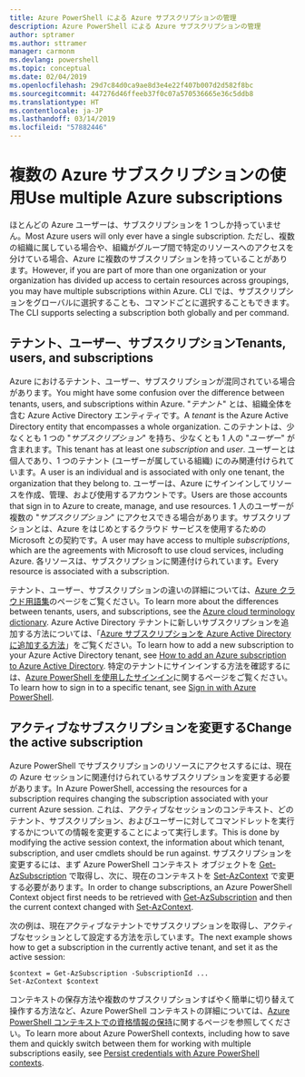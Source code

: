 ```yaml
---
title: Azure PowerShell による Azure サブスクリプションの管理
description: Azure PowerShell による Azure サブスクリプションの管理
author: sptramer
ms.author: sttramer
manager: carmonm
ms.devlang: powershell
ms.topic: conceptual
ms.date: 02/04/2019
ms.openlocfilehash: 29d7c84d0ca9ae8d3e4e22f407b007d2d582f8bc
ms.sourcegitcommit: 447276d46ffeeb37f0c07a570536665e36c5ddb8
ms.translationtype: HT
ms.contentlocale: ja-JP
ms.lasthandoff: 03/14/2019
ms.locfileid: "57882446"
---
```

# <a name="use-multiple-azure-subscriptions"></a><span data-ttu-id="6f600-103">複数の Azure サブスクリプションの使用</span><span class="sxs-lookup"><span data-stu-id="6f600-103">Use multiple Azure subscriptions</span></span>

<span data-ttu-id="6f600-104">ほとんどの Azure ユーザーは、サブスクリプションを 1 つしか持っていません。</span><span class="sxs-lookup"><span data-stu-id="6f600-104">Most Azure users will only ever have a single subscription.</span></span> <span data-ttu-id="6f600-105">ただし、複数の組織に属している場合や、組織がグループ間で特定のリソースへのアクセスを分けている場合、Azure に複数のサブスクリプションを持っていることがあります。</span><span class="sxs-lookup"><span data-stu-id="6f600-105">However, if you are part of more than one organization or your organization has divided up access to certain resources across groupings, you may have multiple subscriptions within Azure.</span></span> <span data-ttu-id="6f600-106">CLI では、サブスクリプションをグローバルに選択することも、コマンドごとに選択することもできます。</span><span class="sxs-lookup"><span data-stu-id="6f600-106">The CLI supports selecting a subscription both globally and per command.</span></span>

## <a name="tenants-users-and-subscriptions"></a><span data-ttu-id="6f600-107">テナント、ユーザー、サブスクリプション</span><span class="sxs-lookup"><span data-stu-id="6f600-107">Tenants, users, and subscriptions</span></span>

<span data-ttu-id="6f600-108">Azure におけるテナント、ユーザー、サブスクリプションが混同されている場合があります。</span><span class="sxs-lookup"><span data-stu-id="6f600-108">You might have some confusion over the difference between tenants, users, and subscriptions within Azure.</span></span> <span data-ttu-id="6f600-109">"_テナント_" とは、組織全体を含む Azure Active Directory エンティティです。</span><span class="sxs-lookup"><span data-stu-id="6f600-109">A _tenant_ is the Azure Active Directory entity that encompasses a whole organization.</span></span> <span data-ttu-id="6f600-110">このテナントは、少なくとも 1 つの "_サブスクリプション_" を持ち、少なくとも 1 人の "_ユーザー_" が含まれます。</span><span class="sxs-lookup"><span data-stu-id="6f600-110">This tenant has at least one _subscription_ and _user_.</span></span> <span data-ttu-id="6f600-111">ユーザーとは個人であり、1 つのテナント (ユーザーが属している組織) にのみ関連付けられています。</span><span class="sxs-lookup"><span data-stu-id="6f600-111">A user is an individual and is associated with only one tenant, the organization that they belong to.</span></span> <span data-ttu-id="6f600-112">ユーザーは、Azure にサインインしてリソースを作成、管理、および使用するアカウントです。</span><span class="sxs-lookup"><span data-stu-id="6f600-112">Users are those accounts that sign in to Azure to create, manage, and use resources.</span></span>
<span data-ttu-id="6f600-113">1 人のユーザーが複数の "_サブスクリプション_" にアクセスできる場合があります。サブスクリプションとは、Azure をはじめとするクラウド サービスを使用するための Microsoft との契約です。</span><span class="sxs-lookup"><span data-stu-id="6f600-113">A user may have access to multiple _subscriptions_, which are the agreements with Microsoft to use cloud services, including Azure.</span></span> <span data-ttu-id="6f600-114">各リソースは、サブスクリプションに関連付けられています。</span><span class="sxs-lookup"><span data-stu-id="6f600-114">Every resource is associated with a subscription.</span></span>

<span data-ttu-id="6f600-115">テナント、ユーザー、サブスクリプションの違いの詳細については、[Azure クラウド用語集](/azure/azure-glossary-cloud-terminology)のページをご覧ください。</span><span class="sxs-lookup"><span data-stu-id="6f600-115">To learn more about the differences between tenants, users, and subscriptions, see the [Azure cloud terminology dictionary](/azure/azure-glossary-cloud-terminology).</span></span>  <span data-ttu-id="6f600-116">Azure Active Directory テナントに新しいサブスクリプションを追加する方法については、「[Azure サブスクリプションを Azure Active Directory に追加する方法](/azure/active-directory/active-directory-how-subscriptions-associated-directory)」をご覧ください。</span><span class="sxs-lookup"><span data-stu-id="6f600-116">To learn how to add a new subscription to your Azure Active Directory tenant, see [How to add an Azure subscription to Azure Active Directory](/azure/active-directory/active-directory-how-subscriptions-associated-directory).</span></span>
<span data-ttu-id="6f600-117">特定のテナントにサインインする方法を確認するには、[Azure PowerShell を使用したサインイン](/powershell/azure/authenticate-azureps)に関するページをご覧ください。</span><span class="sxs-lookup"><span data-stu-id="6f600-117">To learn how to sign in to a specific tenant, see [Sign in with Azure PowerShell](/powershell/azure/authenticate-azureps).</span></span>

## <a name="change-the-active-subscription"></a><span data-ttu-id="6f600-118">アクティブなサブスクリプションを変更する</span><span class="sxs-lookup"><span data-stu-id="6f600-118">Change the active subscription</span></span>

<span data-ttu-id="6f600-119">Azure PowerShell でサブスクリプションのリソースにアクセスするには、現在の Azure セッションに関連付けられているサブスクリプションを変更する必要があります。</span><span class="sxs-lookup"><span data-stu-id="6f600-119">In Azure PowerShell, accessing the resources for a subscription requires changing the subscription associated with your current Azure session.</span></span>
<span data-ttu-id="6f600-120">これは、アクティブなセッションのコンテキスト、どのテナント、サブスクリプション、およびユーザーに対してコマンドレットを実行するかについての情報を変更することによって実行します。</span><span class="sxs-lookup"><span data-stu-id="6f600-120">This is done by modifying the active session context, the information about which tenant, subscription, and user cmdlets should be run against.</span></span>
<span data-ttu-id="6f600-121">サブスクリプションを変更するには、まず Azure PowerShell コンテキスト オブジェクトを [Get-AzSubscription](/powershell/module/az.accounts/get-azsubscription) で取得し、次に、現在のコンテキストを [Set-AzContext](/powershell/module/az.accounts/set-azcontext) で変更する必要があります。</span><span class="sxs-lookup"><span data-stu-id="6f600-121">In order to change subscriptions, an Azure PowerShell Context object first needs to be retrieved with [Get-AzSubscription](/powershell/module/az.accounts/get-azsubscription) and then the current context changed with [Set-AzContext](/powershell/module/az.accounts/set-azcontext).</span></span>

<span data-ttu-id="6f600-122">次の例は、現在アクティブなテナントでサブスクリプションを取得し、アクティブなセッションとして設定する方法を示しています。</span><span class="sxs-lookup"><span data-stu-id="6f600-122">The next example shows how to get a subscription in the currently active tenant, and set it as the active session:</span></span>

```powershell-interactive
$context = Get-AzSubscription -SubscriptionId ...
Set-AzContext $context
```

<span data-ttu-id="6f600-123">コンテキストの保存方法や複数のサブスクリプションすばやく簡単に切り替えて操作する方法など、Azure PowerShell コンテキストの詳細については、[Azure PowerShell コンテキストでの資格情報の保持](context-persistence.md)に関するページを参照してください。</span><span class="sxs-lookup"><span data-stu-id="6f600-123">To learn more about Azure PowerShell contexts, including how to save them and quickly switch between them for working with multiple subscriptions easily, see [Persist credentials with Azure PowerShell contexts](context-persistence.md).</span></span>
